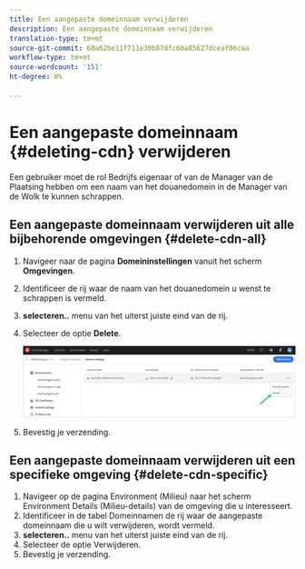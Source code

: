 ```yaml
---
title: Een aangepaste domeinnaam verwijderen
description: Een aangepaste domeinnaam verwijderen
translation-type: tm+mt
source-git-commit: 68a62be11f711e30b87dfc60a85627dceaf06caa
workflow-type: tm+mt
source-wordcount: '151'
ht-degree: 0%

---
```



# Een aangepaste domeinnaam {#deleting-cdn} verwijderen

Een gebruiker moet de rol Bedrijfs eigenaar of van de Manager van de Plaatsing hebben om een naam van het douanedomein in de Manager van de Wolk te kunnen schrappen.

## Een aangepaste domeinnaam verwijderen uit alle bijbehorende omgevingen {#delete-cdn-all}

1. Navigeer naar de pagina **Domeininstellingen** vanuit het scherm **Omgevingen**.
1. Identificeer de rij waar de naam van het douanedomein u wenst te schrappen is vermeld.
1. **selecteren..** menu van het uiterst juiste eind van de rij.
1. Selecteer de optie **Delete**.

   ![](/help/implementing/cloud-manager/assets/cdn/cdn-delete.png)
1. Bevestig je verzending.


## Een aangepaste domeinnaam verwijderen uit een specifieke omgeving {#delete-cdn-specific}

1. Navigeer op de pagina Environment (Milieu) naar het scherm Environment Details (Milieu-details) van de omgeving die u interesseert.
1. Identificeer in de tabel Domeinnamen de rij waar de aangepaste domeinnaam die u wilt verwijderen, wordt vermeld.
1. **selecteren..** menu van het uiterst juiste eind van de rij.
1. Selecteer de optie Verwijderen.
1. Bevestig je verzending.

